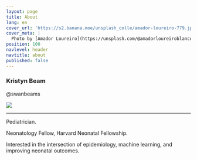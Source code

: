 ```yaml
---
layout: page
title: About
lang: en
cover_url: 'https://s2.banana.moe/unsplash_colle/amador-loureiro-779.jpg'
cover_meta: |
  Photo by [Amador Loureiro](https://unsplash.com/@amadorloureiroblanco)
position: 100
navlevel: header
navtitle: about
published: false
---
```


### Kristyn Beam
@swanbeams

<div class="featured">
<a href="{{ page.url }}">
<img src="{{site.url}}/images/KBeam%20GitHub%20Headshot.png" />
</a>
</div>

__________

Pediatrician.

Neonatology Fellow, Harvard Neonatal Fellowship.

Interested in the intersection of epidemiology, machine learning, and improving neonatal outcomes.
